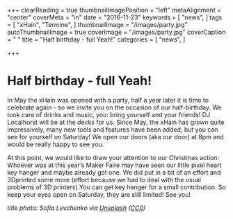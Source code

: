 +++
clearReading = true
thumbnailImagePosition = "left"
metaAlignment = "center"
coverMeta = "in"
date = "2016-11-23"
keywords = [
  "news",
]
tags = [
  "xHain",
  "Termine",
]
thumbnailImage = "/images/party.jpg"
autoThumbnailImage = true
coverImage = "/images/party.jpg"
coverCaption = " "
title = "Half birthday - full Yeah!"
categories = [
  "news",
]

+++

# Half birthday - full Yeah!

In May the xHain was opened with a party, half a year later it is time to celebrate again - so we invite you on the occasion of our half-birthday. We took care of drinks and music, you: bring yourself and your friends! DJ Localhorst will be at the decks for us. Since May, the xHain has grown quite impressively, many new tools and features have been added, but you can see for yourself on Saturday! We open our doors (aka our door) at 8pm and would be really happy to see you.

At this point, we would like to draw your attention to our Christmas action: Whoever was at this year’s Maker Faire may have seen our little pixel heart key hanger and maybe already got one. We did put in a bit of an effort and 3Dprinted some more (effort because we had to deal with the usual problems of 3D printers).You can get key hanger for a small contribution. So keep your eyes open on Saturday, they are still limited! See you!

_title photo: Sofia Levchenko via [Unsplash](https://unsplash.com/photos/l6yLVM-FJxc) ([CC0](https://creativecommons.org/publicdomain/zero/1.0/deed.de))_
